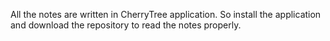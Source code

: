 All the notes are written in CherryTree application. So install the application and download the repository to read the notes properly.
